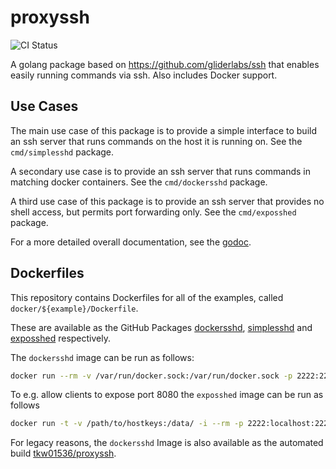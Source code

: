 # proxyssh

![CI Status](https://github.com/tkw1536/proxyssh/workflows/CI/badge.svg)


A golang package based on https://github.com/gliderlabs/ssh that enables easily running commands via ssh. 
Also includes Docker support. 

## Use Cases

The main use case of this package is to provide a simple interface to build an ssh server that runs commands on the host it is running on. 
See the `cmd/simplesshd` package. 

A secondary use case is to provide an ssh server that runs commands in matching docker containers. 
See the `cmd/dockersshd` package. 

A third use case of this package is to provide an ssh server that provides no shell access, but permits port forwarding only. 
See the `cmd/exposshed` package.

For a more detailed overall documentation, see the [godoc](https://pkg.go.dev/github.com/tkw1536/proxyssh). 

## Dockerfiles

This repository contains Dockerfiles for all of the examples, called `docker/${example}/Dockerfile`. 

These are available as the GitHub Packages [dockersshd](https://github.com/users/tkw1536/packages/container/package/dockersshd), [simplesshd](https://github.com/users/tkw1536/packages/container/package/simplesshd) and [exposshed](https://github.com/users/tkw1536/packages/container/package/exposshed) respectively. 

The `dockersshd` image can be run as follows:

```bash
docker run --rm -v /var/run/docker.sock:/var/run/docker.sock -p 2222:2222 ghcr.io/tkw1536/dockersshd:latest
```

To e.g. allow clients to expose port 8080 the `exposshed` image can be run as follows

```bash
docker run -t -v /path/to/hostkeys:/data/ -i --rm -p 2222:localhost:2222 -p 8080:8080 ghcr.io/tkw1536/exposshed:latest -R 0.0.0.0:8080
```

For legacy reasons, the `dockersshd` Image is also available as the automated build [tkw01536/proxyssh](https://hub.docker.com/r/tkw01536/proxyssh). 
